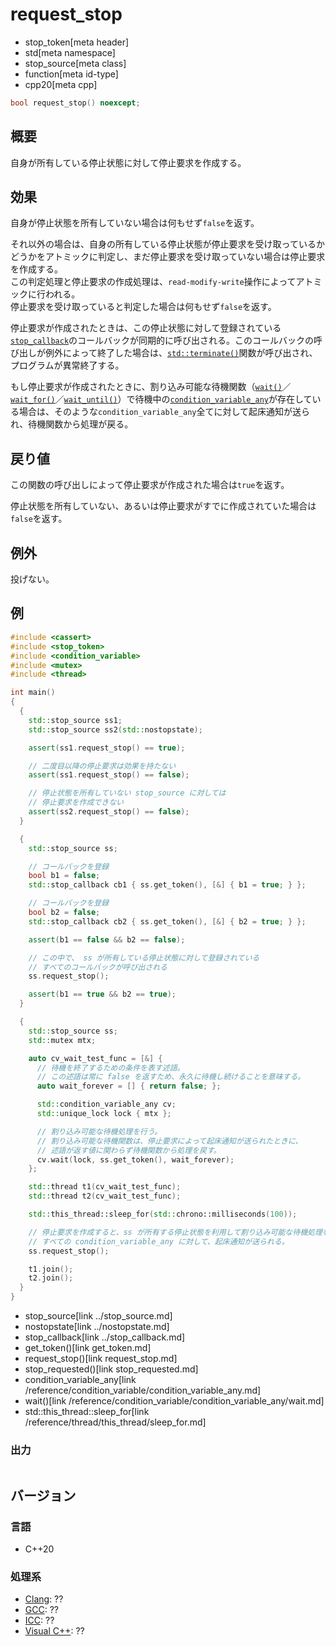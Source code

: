 # request_stop
* stop_token[meta header]
* std[meta namespace]
* stop_source[meta class]
* function[meta id-type]
* cpp20[meta cpp]

```cpp
bool request_stop() noexcept;
```

## 概要
自身が所有している停止状態に対して停止要求を作成する。

## 効果
自身が停止状態を所有していない場合は何もせず`false`を返す。

それ以外の場合は、自身の所有している停止状態が停止要求を受け取っているかどうかをアトミックに判定し、まだ停止要求を受け取っていない場合は停止要求を作成する。  
この判定処理と停止要求の作成処理は、`read-modify-write`操作によってアトミックに行われる。  
停止要求を受け取っていると判定した場合は何もせず`false`を返す。

停止要求が作成されたときは、この停止状態に対して登録されている[`stop_callback`](../stop_callback.md)のコールバックが同期的に呼び出される。このコールバックの呼び出しが例外によって終了した場合は、[`std::terminate()`](/reference/exception/terminate.md)関数が呼び出され、プログラムが異常終了する。

もし停止要求が作成されたときに、割り込み可能な待機関数（[`wait()`](/reference/condition_variable/condition_variable_any/wait.md)／[`wait_for()`](/reference/condition_variable/condition_variable_any/wait_for.md)／[`wait_until()`](/reference/condition_variable/condition_variable_any/wait_until.md)）で待機中の[`condition_variable_any`](/reference/condition_variable/condition_variable_any.md)が存在している場合は、そのような`condition_variable_any`全てに対して起床通知が送られ、待機関数から処理が戻る。

## 戻り値
この関数の呼び出しによって停止要求が作成された場合は`true`を返す。

停止状態を所有していない、あるいは停止要求がすでに作成されていた場合は`false`を返す。

## 例外
投げない。

## 例
```cpp example
#include <cassert>
#include <stop_token>
#include <condition_variable>
#include <mutex>
#include <thread>

int main()
{
  {
    std::stop_source ss1;
    std::stop_source ss2(std::nostopstate);

    assert(ss1.request_stop() == true);

    // 二度目以降の停止要求は効果を持たない
    assert(ss1.request_stop() == false);

    // 停止状態を所有していない stop_source に対しては
    // 停止要求を作成できない
    assert(ss2.request_stop() == false);
  }

  {
    std::stop_source ss;

    // コールバックを登録
    bool b1 = false;
    std::stop_callback cb1 { ss.get_token(), [&] { b1 = true; } };

    // コールバックを登録
    bool b2 = false;
    std::stop_callback cb2 { ss.get_token(), [&] { b2 = true; } };

    assert(b1 == false && b2 == false);

    // この中で、 ss が所有している停止状態に対して登録されている
    // すべてのコールバックが呼び出される
    ss.request_stop();

    assert(b1 == true && b2 == true);
  }

  {
    std::stop_source ss;
    std::mutex mtx;

    auto cv_wait_test_func = [&] {
      // 待機を終了するための条件を表す述語。
      // この述語は常に false を返すため、永久に待機し続けることを意味する。
      auto wait_forever = [] { return false; };

      std::condition_variable_any cv;
      std::unique_lock lock { mtx };

      // 割り込み可能な待機処理を行う。
      // 割り込み可能な待機関数は、停止要求によって起床通知が送られたときに、
      // 述語が返す値に関わらず待機関数から処理を戻す。
      cv.wait(lock, ss.get_token(), wait_forever);
    };

    std::thread t1(cv_wait_test_func);
    std::thread t2(cv_wait_test_func);

    std::this_thread::sleep_for(std::chrono::milliseconds(100));

    // 停止要求を作成すると、ss が所有する停止状態を利用して割り込み可能な待機処理を行っている
    // すべての condition_variable_any に対して、起床通知が送られる。
    ss.request_stop();

    t1.join();
    t2.join();
  }
}
```
* stop_source[link ../stop_source.md]
* nostopstate[link ../nostopstate.md]
* stop_callback[link ../stop_callback.md]
* get_token()[link get_token.md]
* request_stop()[link request_stop.md]
* stop_requested()[link stop_requested.md]
* condition_variable_any[link /reference/condition_variable/condition_variable_any.md]
* wait()[link /reference/condition_variable/condition_variable_any/wait.md]
* std::this_thread::sleep_for[link /reference/thread/this_thread/sleep_for.md]

### 出力
```
```

## バージョン
### 言語
- C++20

### 処理系
- [Clang](/implementation.md#clang): ??
- [GCC](/implementation.md#gcc): ??
- [ICC](/implementation.md#icc): ??
- [Visual C++](/implementation.md#visual_cpp): ??

